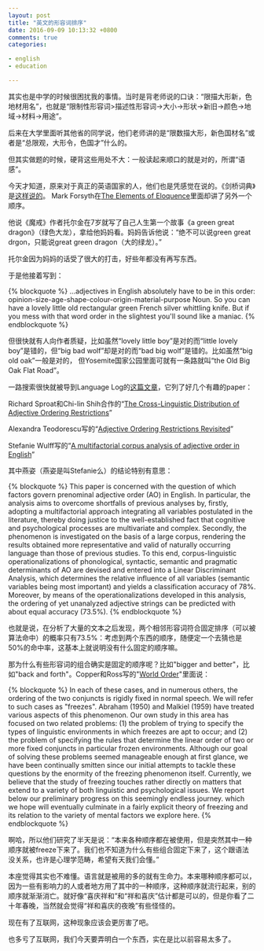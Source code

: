 ```yaml
---
layout: post
title: "英文的形容词排序"
date: 2016-09-09 10:13:32 +0800
comments: true
categories: 

- english
- education

---
```

 
其实也是中学的时候很困扰我的事情。当时是背老师说的口诀：“限描大形新，色地材用名”，也就是“限制性形容词>描述性形容词->大小->形状->新旧->颜色->地域->材料->用途”。

后来在大学里面听其他省的同学说，他们老师讲的是“限数描大形，新色国材名”或者是“总限观，大形令，色国才”什么的。

但其实做题的时候，硬背这些用处不大：一般读起来顺口的就是对的，所谓“语感”。

今天才知道，原来对于真正的英语国家的人，他们也是凭感觉在说的。《剑桥词典》是[这样说的](http://dictionary.cambridge.org/us/grammar/british-grammar/adjectives-order)。
Mark Forsyth在[The Elements of Eloquence](https://www.amazon.com/exec/obidos/ASIN/1848316216/ref=nosim/0sil8)里面却讲了另外一个顺序。

他说《魔戒》作者托尔金在7岁就写了自己人生第一个故事《a green great dragon》（绿色大龙），拿给他妈妈看。妈妈告诉他说：“绝不可以说green great drgon，只能说great green dragon（大的绿龙）。”

托尔金因为妈妈的话受了很大的打击，好些年都没有再写东西。

于是他接着写到：

{% blockquote %}
...adjectives in English absolutely have to be in this order: opinion-size-age-shape-colour-origin-material-purpose Noun. So you can have a lovely little old rectangular green French silver whittling knife. But if you mess with that word order in the slightest you'll sound like a maniac. 
{% endblockquote %}

但很快就有人向作者质疑，比如虽然“lovely little boy”是对的而“little lovely boy”是错的，但“big bad wolf”却是对的而“bad big wolf”是错的。比如虽然“big old oak”一般是对的， 但Yosemite国家公园里面可就有一条路就叫“the Old Big Oak Flat Road”。

一路搜索很快就被导到Language Log的[这篇文章](http://languagelog.ldc.upenn.edu/nll/?p=27890)，它列了好几个有趣的paper：

Richard Sproat和Chi-lin Shih合作的“[The Cross-Linguistic Distribution of Adjective Ordering Restrictions](http://link.springer.com/chapter/10.1007/978-94-011-3818-5_30)”

Alexandra Teodorescu写的“[Adjective Ordering Restrictions Revisited](http://www.lingref.com/cpp/wccfl/25/paper1473.pdf)”

Stefanie Wulff写的“[A multifactorial corpus analysis of adjective order in English](http://citeseerx.ist.psu.edu/viewdoc/download?doi=10.1.1.90.2790&rep=rep1&type=pdf)”

其中燕姿（燕姿是叫Stefanie么）的结论特别有意思：


{% blockquote %}
This paper is concerned with the question of which factors govern prenominal adjective order (AO) in English. In particular, the analysis aims to overcome shortfalls of previous analyses by, firstly, adopting a multifactorial approach integrating all variables postulated in the literature, thereby doing justice to the well-established fact that cognitive and psychological processes are multivariate and complex. Secondly, the phenomenon is investigated on the basis of a large corpus, rendering the results obtained more representative and valid of naturally occurring language than those of previous studies. To this end, corpus-linguistic operationalizations of phonological, syntactic, semantic and pragmatic determinants of AO are devised and entered into a Linear Discriminant Analysis, which determines the relative influence of all variables (semantic variables being most important) and yields a classification accuracy of 78%. Moreover, by means of the operationalizations developed in this analysis, the ordering of yet unanalyzed adjective strings can be predicted with about equal accuracy (73.5%).
{% endblockquote %}

也就是说，在分析了大量的文本之后发现，两个相邻形容词符合固定排序（可以被算法命中）的概率只有73.5%：考虑到两个东西的顺序，随便定一个去猜也是50%的命中率，这基本上就说明没有什么固定的顺序嘛。

那为什么有些形容词的组合确实是固定的顺序呢？比如"bigger and better"，比如"back and forth"。Copper和Ross写的"[World Order](http://www-personal.umich.edu/~jlawler/haj/worldorder.pdf)"里面说：


{% blockquote %}
In each of these cases, and in numerous others, the ordering of the two conjuncts is rigidly fixed in normal speech. We will refer to such cases as "freezes". Abraham (1950) and Malkiel (1959) have treated various aspects of this phenomenon. Our own study in this area has focused on two related problems: (1) the problem of trying to specify the types of linguistic environments in which freezes are apt to occur; and (2) the problem of specifying the rules that determine the linear order of two or more fixed conjuncts in particular frozen environments. Although our goal of solving these problems seemed manageable enough at first glance, we have been continually smitten since our initial attempts to tackle these questions by the enormity of the freezing phenomenon itself. Currently, we believe that the study of freezing touches rather directly on matters that extend to a variety of both linguistic and psychological issues. We report below our preliminary progress on this seemingly endless journey. which we hope will eventually culminate in a fairly explicit theory of freezing and its relation to the variety of mental factors we explore here.
{% endblockquote %}

啊哈，所以他们研究了半天是说：“本来各种顺序都在被使用，但是突然其中一种顺序就被freeze下来了。我们也不知道为什么有些组合固定下来了，这个跟语法没关系，也许是心理学范畴，希望有天我们会懂。”

本座觉得其实也不难懂。语言就是被用的多的就有生命力。本来哪种顺序都可以，因为一些有影响力的人或者地方用了其中的一种顺序，这种顺序就流行起来，别的顺序就渐渐消亡。就好像“喜庆祥和”和“祥和喜庆”估计都是可以的，但是你看了二十年春晚，当然就会觉得“祥和喜庆的夜晚”有些怪怪的。

现在有了互联网，这种现象应该会更厉害了吧。

也多亏了互联网，我们今天要弄明白一个东西，实在是比以前容易太多了。


